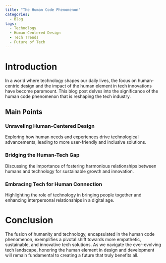 ```yaml
---
title: "The Human Code Phenomenon"
categories:
  - Blog
tags:
  - Technology
  - Human-Centered Design
  - Tech Trends
  - Future of Tech
---
```


# Introduction
In a world where technology shapes our daily lives, the focus on human-centric design and the impact of the human element in tech innovations have become paramount. This blog post delves into the significance of the human code phenomenon that is reshaping the tech industry.

## Main Points
### Unraveling Human-Centered Design
Exploring how human needs and experiences drive technological advancements, leading to more user-friendly and inclusive solutions.

### Bridging the Human-Tech Gap
Discussing the importance of fostering harmonious relationships between humans and technology for sustainable growth and innovation.

### Embracing Tech for Human Connection
Highlighting the role of technology in bringing people together and enhancing interpersonal relationships in a digital age.

# Conclusion
The fusion of humanity and technology, encapsulated in the human code phenomenon, exemplifies a pivotal shift towards more empathetic, sustainable, and innovative tech solutions. As we navigate the ever-evolving tech landscape, honoring the human element in design and development will remain fundamental to creating a future that truly benefits all.